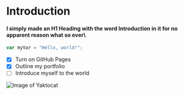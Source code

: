 # Introduction 

#### I simply made an H1 Heading with the word Introduction in it for no apparent reason what so ever\

``` javascript
var myVar = "Hello, world!";
```

- [x] Turn on GitHub Pages
- [x] Outline my portfolio
- [ ] Introduce myself to the world

![Image of Yaktocat](https://octodex.github.com/images/yaktocat.png)

